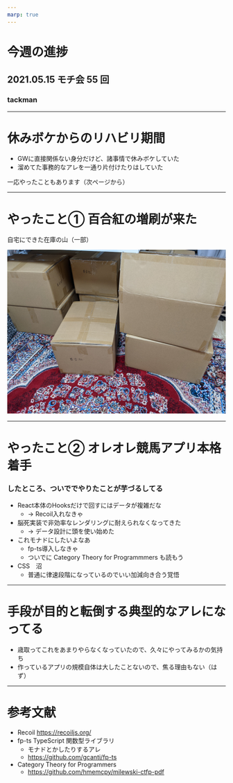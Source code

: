 ```yaml
---
marp: true
---
```


# 今週の進捗

## 2021.05.15 モチ会 55 回

### tackman

---

# 休みボケからのリハビリ期間

- GWに直接関係ない身分だけど、諸事情で休みボケしていた
- 溜めてた事務的なアレを一通り片付けたりはしていた

一応やったこともあります（次ページから）

---

# やったこと① 百合紅の増刷が来た

自宅にできた在庫の山（一部）

![height:550px 百合紅在庫](yurikure.jpg)

---

# やったこと② オレオレ競馬アプリ本格着手

### したところ、ついででやりたことが芋づるしてる

- React本体のHooksだけで回すにはデータが複雑だな
  - → Recoil入れなきゃ
- 脳死実装で非効率なレンダリングに耐えられなくなってきた
  - → データ設計に頭を使い始めた
- これモナドにしたいよなあ
  - fp-ts導入しなきゃ
  - ついでに Category Theory for Programmmers も読もう
- CSS　沼
  - 普通に律速段階になっているのでいい加減向き合う覚悟

---

# 手段が目的と転倒する典型的なアレになってる

- 歳取ってこれをあまりやらなくなっていたので、久々にやってみるかの気持ち
- 作っているアプリの規模自体は大したことないので、焦る理由もない（はず）

---

# 参考文献

- Recoil https://recoiljs.org/
- fp-ts TypeScript 関数型ライブラリ
  - モナドとかしたりするアレ
  - https://github.com/gcanti/fp-ts
- Category Theory for Programmers
  - https://github.com/hmemcpy/milewski-ctfp-pdf

